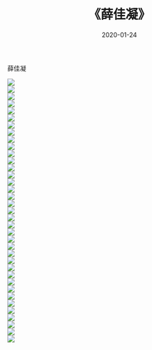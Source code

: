 ﻿---
layout: post
title:  《薛佳凝》
date:   2020-01-24
img: http://pic.660000.xyz/1:/壁纸/明星魅力/华人明星/薛佳凝/000.jpg
categories: [美女, 清纯, 唯美]
---

薛佳凝

 ![](http://pic.660000.xyz/1:/壁纸/明星魅力/华人明星/薛佳凝/001.jpg) <br>![](http://pic.660000.xyz/1:/壁纸/明星魅力/华人明星/薛佳凝/002.jpg) <br>![](http://pic.660000.xyz/1:/壁纸/明星魅力/华人明星/薛佳凝/003.jpg) <br>![](http://pic.660000.xyz/1:/壁纸/明星魅力/华人明星/薛佳凝/004.jpg) <br>![](http://pic.660000.xyz/1:/壁纸/明星魅力/华人明星/薛佳凝/005.jpg) <br>![](http://pic.660000.xyz/1:/壁纸/明星魅力/华人明星/薛佳凝/006.jpg) <br>![](http://pic.660000.xyz/1:/壁纸/明星魅力/华人明星/薛佳凝/007.jpg) <br>![](http://pic.660000.xyz/1:/壁纸/明星魅力/华人明星/薛佳凝/008.jpg) <br>![](http://pic.660000.xyz/1:/壁纸/明星魅力/华人明星/薛佳凝/009.jpg) <br>![](http://pic.660000.xyz/1:/壁纸/明星魅力/华人明星/薛佳凝/010.jpg) <br>![](http://pic.660000.xyz/1:/壁纸/明星魅力/华人明星/薛佳凝/011.jpg) <br>![](http://pic.660000.xyz/1:/壁纸/明星魅力/华人明星/薛佳凝/012.jpg) <br>![](http://pic.660000.xyz/1:/壁纸/明星魅力/华人明星/薛佳凝/013.jpg) <br>![](http://pic.660000.xyz/1:/壁纸/明星魅力/华人明星/薛佳凝/014.jpg) <br>![](http://pic.660000.xyz/1:/壁纸/明星魅力/华人明星/薛佳凝/015.jpg) <br>![](http://pic.660000.xyz/1:/壁纸/明星魅力/华人明星/薛佳凝/016.jpg) <br>![](http://pic.660000.xyz/1:/壁纸/明星魅力/华人明星/薛佳凝/017.jpg) <br>![](http://pic.660000.xyz/1:/壁纸/明星魅力/华人明星/薛佳凝/018.jpg) <br>![](http://pic.660000.xyz/1:/壁纸/明星魅力/华人明星/薛佳凝/019.jpg) <br>![](http://pic.660000.xyz/1:/壁纸/明星魅力/华人明星/薛佳凝/020.jpg) <br>![](http://pic.660000.xyz/1:/壁纸/明星魅力/华人明星/薛佳凝/021.jpg) <br>![](http://pic.660000.xyz/1:/壁纸/明星魅力/华人明星/薛佳凝/022.jpg) <br>![](http://pic.660000.xyz/1:/壁纸/明星魅力/华人明星/薛佳凝/023.jpg) <br>![](http://pic.660000.xyz/1:/壁纸/明星魅力/华人明星/薛佳凝/024.jpg) <br>![](http://pic.660000.xyz/1:/壁纸/明星魅力/华人明星/薛佳凝/025.jpg) <br>![](http://pic.660000.xyz/1:/壁纸/明星魅力/华人明星/薛佳凝/026.jpg) <br>![](http://pic.660000.xyz/1:/壁纸/明星魅力/华人明星/薛佳凝/027.jpg) <br>![](http://pic.660000.xyz/1:/壁纸/明星魅力/华人明星/薛佳凝/028.jpg) <br>![](http://pic.660000.xyz/1:/壁纸/明星魅力/华人明星/薛佳凝/029.jpg) <br>![](http://pic.660000.xyz/1:/壁纸/明星魅力/华人明星/薛佳凝/030.jpg) <br>![](http://pic.660000.xyz/1:/壁纸/明星魅力/华人明星/薛佳凝/031.jpg) <br>![](http://pic.660000.xyz/1:/壁纸/明星魅力/华人明星/薛佳凝/032.jpg) <br>![](http://pic.660000.xyz/1:/壁纸/明星魅力/华人明星/薛佳凝/033.jpg) <br>![](http://pic.660000.xyz/1:/壁纸/明星魅力/华人明星/薛佳凝/034.jpg) <br>![](http://pic.660000.xyz/1:/壁纸/明星魅力/华人明星/薛佳凝/035.jpg) <br>![](http://pic.660000.xyz/1:/壁纸/明星魅力/华人明星/薛佳凝/036.jpg) <br>![](http://pic.660000.xyz/1:/壁纸/明星魅力/华人明星/薛佳凝/037.jpg) <br>